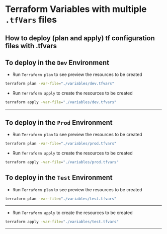 # Terraform Variables with multiple `.tfVars` files

## How to deploy (plan and apply) tf configuration files with .tfvars


## To deploy in the `Dev` Environment

- Run `Terraform plan` to see preview the resources to be created

```sh
terraform plan -var-file="./variables/dev.tfvars"
```

- Run `Terraform apply` to create the resources to be created

```sh
terraform apply -var-file="./variables/dev.tfvars"
```
---

## To deploy in the `Prod` Environment

- Run `Terraform plan` to see preview the resources to be created

```sh
terraform plan -var-file="./variables/prod.tfvars"
```

- Run `Terraform apply` to create the resources to be created

```sh
terraform apply -var-file="./variables/prod.tfvars"
```

## To deploy in the `Test` Environment

- Run `Terraform plan` to see preview the resources to be created

```sh
terraform plan -var-file="./variables/test.tfvars"
```
---

- Run `Terraform apply` to create the resources to be created

```sh
terraform apply -var-file="./variables/test.tfvars"
```
---
